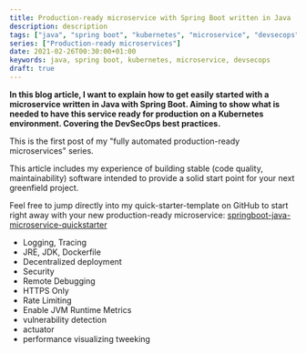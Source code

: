 ```yaml
---
title: Production-ready microservice with Spring Boot written in Java
description: description
tags: ["java", "spring boot", "kubernetes", "microservice", "devsecops"]
series: ["Production-ready microservices"]
date: 2021-02-26T00:30:00+01:00
keywords: java, spring boot, kubernetes, microservice, devsecops
draft: true
---
```


**In this blog article, I want to explain how to get easily started with a microservice written in Java with Spring Boot. Aiming to show what is needed to have this service ready for production on a Kubernetes environment. Covering the DevSecOps best practices.**

This is the first post of my "fully automated production-ready microservices" series.

This article includes my experience of building stable (code quality, maintainability) software intended to provide a solid start point for your next greenfield project.

Feel free to jump directly into my quick-starter-template on GitHub to start right away with your new production-ready microservice: [springboot-java-microservice-quickstarter](https://github.com/botscripter/springboot-java-microservice-quickstarter)

* Logging, Tracing
* JRE, JDK, Dockerfile
* Decentralized deployment
* Security
* Remote Debugging
* HTTPS Only
* Rate Limiting
* Enable JVM Runtime Metrics
* vulnerability detection
* actuator
* performance visualizing tweeking